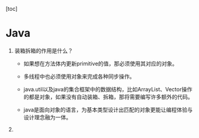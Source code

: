 [toc]

# Java

1. 装箱拆箱的作用是什么？

   - 如果想在方法体内更新primitive的值，那必须使用其对应的对象。
   - 多线程中也必须使用对象来完成各种同步操作。

   - java.util以及java的集合框架中的数据结构，比如ArrayList、Vector操作的都是对象，如果没有自动装箱、拆箱，那将需要编写许多额外的代码。
   - java是面向对象的语言，为基本类型设计出匹配的对象更能让编程体验与设计理念融为一体。

2. 